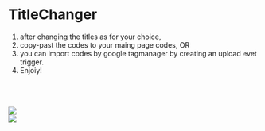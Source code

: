 # TitleChanger
1. after changing the titles as for your choice,
2. copy-past the codes to your maing page codes, OR
3. you can import codes by google tagmanager by creating an upload evet trigger.
4. Enjoiy!


<br/><br/><br/>
<img src = "https://user-images.githubusercontent.com/15342353/50755828-47fbdd80-126b-11e9-9141-0f1e63b49582.png" />
<br/>
<img src = "https://user-images.githubusercontent.com/15342353/50755829-48947400-126b-11e9-9d30-6ee016f5c545.png" />
